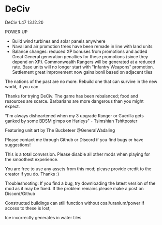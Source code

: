 # DeCiv
DeCiv 1.47
13.12.20

POWER UP

- Build wind turbines and solar panels anywhere
- Naval and air promotion trees have been remade in line with land units
- Balance changes: reduced XP bonuses from promotions and added Great General generation penalties for these promotions (since they depend on XP). Commonwealth Rangers will be generated at a reduced rate. Base units will no longer start with "Infantry Weapons" promotion. Settlement great improvement now gains bonii based on adjacent tiles

The nations of the past are no more. Rebuild one that can survive in the new world, if you can.

Thanks for trying DeCiv. The game has been rebalanced; food and resources are scarce. Barbarians are more dangerous than you might expect.

"I'm always disheartened when my 3 upgrade Ranger or Guerilla gets ganked by some BDSM gimps on Harleys" - Tsimshian Tshitposter

Featuring unit art by The Bucketeer @GeneralWadaling

Please contact me through Github or Discord if you find bugs or have suggestions!

This is a total conversion. Please disable all other mods when playing for the smoothest experience.

You are free to use any assets from this mod; please provide credit to the creator if you do. Thanks :)

Troubleshooting: If you find a bug, try downloading the latest version of the mod as it may be fixed. If the problem remains please make a post on Discord/Github

Constructed buildings can still function without coal/uranium/power if access to these is lost; 

Ice incorrectly generates in water tiles
